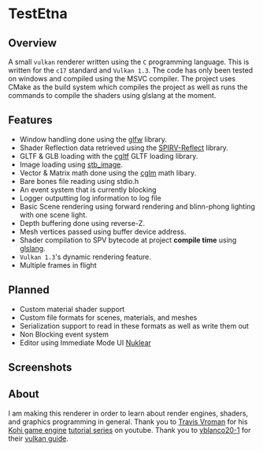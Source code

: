 # TestEtna
## Overview
A small `vulkan` renderer written using the `C` programming language. This is written for the `c17` standard and `Vulkan 1.3`. The code has only been tested on windows and compiled using the MSVC compiler. The project uses CMake as the build system which compiles the project as well as runs the commands to compile the shaders using glslang at the moment.

## Features
* Window handling done using the [glfw](https://github.com/glfw/glfw) library.
* Shader Reflection data retrieved using the [SPIRV-Reflect](https://github.com/KhronosGroup/SPIRV-Reflect) library.
* GLTF & GLB loading with the [cgltf](https://github.com/jkuhlmann/cgltf) GLTF loading library.
* Image loading using [stb_image](https://github.com/nothings/stb/blob/master/stb_image.h).
* Vector & Matrix math done using the [cglm](https://github.com/recp/cglm) math libary.
* Bare bones file reading using stdio.h
* An event system that is currently blocking
* Logger outputting log information to log file
* Basic Scene rendering using forward rendering and blinn-phong lighting with one scene light.
* Depth buffering done using reverse-Z.
* Mesh vertices passed using buffer device address.
* Shader compilation to SPV bytecode at project **compile time** using [glslang](https://github.com/KhronosGroup/glslang).
* `Vulkan 1.3`'s dynamic rendering feature.
* Multiple frames in flight
## Planned
* Custom material shader support
* Custom file formats for scenes, materials, and meshes
* Serialization support to read in these formats as well as write them out
* Non Blocking event system
* Editor using Immediate Mode UI [Nuklear](https://github.com/vurtun/nuklear)

## Screenshots


## About
I am making this renderer in order to learn about render engines, shaders, and graphics programming in general.
Thank you to [Travis Vroman](https://github.com/travisvroman) for his [Kohi game engine](https://kohiengine.com/) [tutorial series](https://www.youtube.com/playlist?list=PLv8Ddw9K0JPg1BEO-RS-0MYs423cvLVtj) on youtube.
Thank you to [vblanco20-1](https://github.com/vblanco20-1/) for their [vulkan guide](https://vkguide.dev/).
